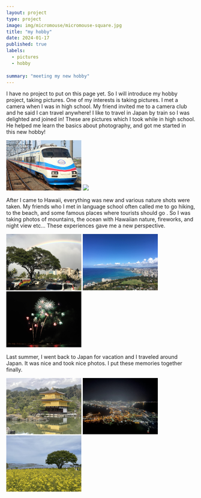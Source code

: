 ```yaml
---
layout: project
type: project
image: img/micromouse/micromouse-square.jpg
title: "my hobby"
date: 2024-01-17
published: true
labels: 
  - pictures
  - hobby
  
summary: "meeting my new hobby"
---
```


I have no project to put on this page yet. So I will introduce my hobby project, taking pictures.
One of my interests is taking pictures. I met a camera when I was in high school. My friend invited me to a camera club and he said I can travel anywhere! I like to travel in Japan by train so I was delighted and joined in! These are pictures which I took while in high school. He helped me learn the basics about photography, and got me started in this new hobby!

<div class="text-center p-4">
  <img width="200px" 
       src="../img/IMG_4911.JPG" 
       class="img-thumbnail" >
  <img width="200px" 
       src="../img/IMG7265.JPG" 
       class="img-thumbnail" >
</div>

After I came to Hawaii, everything was new and various nature shots were taken. My friends who I met in language school often called me to go hiking, to the beach, and some famous places where tourists should go . So I was taking photos of mountains, the ocean with Hawaiian nature, fireworks, and night view etc… These experiences gave me a new perspective.

<div class="text-center p-4">
  <img width="200px" 
       src="../img/IMG_1563.JPG" 
       class="img-thumbnail" >
  <img width="200px" 
       src="../img/IMG_2577.JPG" 
       class="img-thumbnail" >
  <img width="200px" 
       src="../img/2879035347675588597_IMG_3675.JPG" 
       class="img-thumbnail" >
</div>

Last summer, I went back to Japan for vacation and I traveled around Japan. It was nice and took nice photos. I put these memories together finally.  

<div class="text-center p-4">
  <img width="200px" 
       src="../img/IMG_0529.jpg" 
       class="img-thumbnail" >
  <img width="200px" 
       src="../img/IMG_0713.jpg" 
       class="img-thumbnail" >
  <img width="200px" 
       src="../img/IMG_1244.jpg" 
       class="img-thumbnail" >
</div>
